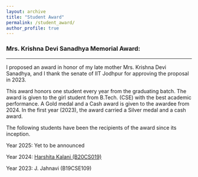```yaml
---
layout: archive
title: "Student Award"
permalink: /student_award/
author_profile: true
---
```


### Mrs. Krishna Devi Sanadhya Memorial Award:
----

I proposed an award in honor of my late mother Mrs. Krishna Devi Sanadhya, and I thank the senate of IIT Jodhpur for approving the proposal in 2023. 

This award honors one student every year from the graduating batch. The award is given to the girl student from B.Tech. (CSE) with the best academic performance. A Gold medal and a Cash award is given to the awardee from 2024. In the first year (2023), the award carried a Silver medal and a cash award.

The following students have been the recipients of the award since its inception.


Year 2025: Yet to be announced

Year 2024: [Harshita Kalani (B20CS019)](https://www.linkedin.com/posts/iitjodhpur_iitjodhpur-convocation2024-topgraduates-activity-7256270477441019904-S9yA/) 

Year 2023: J. Jahnavi (B19CSE109)
